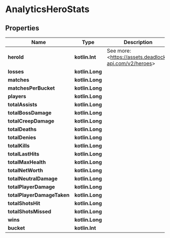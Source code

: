 
# AnalyticsHeroStats

## Properties
| Name | Type | Description | Notes |
| ------------ | ------------- | ------------- | ------------- |
| **heroId** | **kotlin.Int** | See more: &lt;https://assets.deadlock-api.com/v2/heroes&gt; |  |
| **losses** | **kotlin.Long** |  |  |
| **matches** | **kotlin.Long** |  |  |
| **matchesPerBucket** | **kotlin.Long** |  |  |
| **players** | **kotlin.Long** |  |  |
| **totalAssists** | **kotlin.Long** |  |  |
| **totalBossDamage** | **kotlin.Long** |  |  |
| **totalCreepDamage** | **kotlin.Long** |  |  |
| **totalDeaths** | **kotlin.Long** |  |  |
| **totalDenies** | **kotlin.Long** |  |  |
| **totalKills** | **kotlin.Long** |  |  |
| **totalLastHits** | **kotlin.Long** |  |  |
| **totalMaxHealth** | **kotlin.Long** |  |  |
| **totalNetWorth** | **kotlin.Long** |  |  |
| **totalNeutralDamage** | **kotlin.Long** |  |  |
| **totalPlayerDamage** | **kotlin.Long** |  |  |
| **totalPlayerDamageTaken** | **kotlin.Long** |  |  |
| **totalShotsHit** | **kotlin.Long** |  |  |
| **totalShotsMissed** | **kotlin.Long** |  |  |
| **wins** | **kotlin.Long** |  |  |
| **bucket** | **kotlin.Int** |  |  [optional] |



